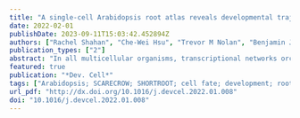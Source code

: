 ```yaml
---
title: "A single-cell Arabidopsis root atlas reveals developmental trajectories in wild-type and cell identity mutants"
date: 2022-02-01
publishDate: 2023-09-11T15:03:42.452894Z
authors: ["Rachel Shahan", "Che-Wei Hsu", "Trevor M Nolan", "Benjamin J Cole", "Isaiah W Taylor", "Laura Greenstreet", "Stephen Zhang", "Anton Afanassiev", "Anna Hendrika Cornelia Vlot", "Geoffrey Schiebinger", "Philip N Benfey", "Uwe Ohler"]
publication_types: ["2"]
abstract: "In all multicellular organisms, transcriptional networks orchestrate organ development. The Arabidopsis root, with its simple structure and indeterminate growth, is an ideal model for investigating the spatiotemporal transcriptional signatures underlying developmental trajectories. To map gene expression dynamics across root cell types and developmental time, we built a comprehensive, organ-scale atlas at single-cell resolution. In addition to estimating developmental progressions in pseudotime, we employed the mathematical concept of optimal transport to infer developmental trajectories and identify their underlying regulators. To demonstrate the utility of the atlas to interpret new datasets, we profiled mutants for two key transcriptional regulators at single-cell resolution, shortroot and scarecrow. We report transcriptomic and in vivo evidence for tissue trans-differentiation underlying a mixed cell identity phenotype in scarecrow. Our results support the atlas as a rich community resource for unraveling the transcriptional programs that specify and maintain cell identity to regulate spatiotemporal organ development."
featured: true
publication: "*Dev. Cell*"
tags: ["Arabidopsis; SCARECROW; SHORTROOT; cell fate; development; root; scRNA-seq; transcriptomics"]
url_pdf: "http://dx.doi.org/10.1016/j.devcel.2022.01.008"
doi: "10.1016/j.devcel.2022.01.008"
---
```


